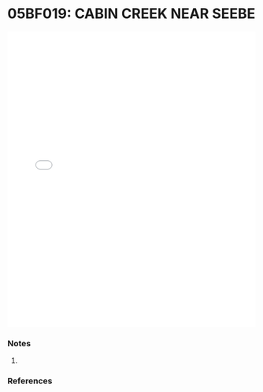 # 05BF019: CABIN CREEK NEAR SEEBE

<iframe src="/_static/stations/05BF019_fdc.html" width="100%" height="600" frameborder="0"></iframe>

### Notes
1. 

### References

